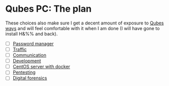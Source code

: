 # Qubes PC: The plan

These choices also make sure I get a decent amount of exposure to [Qubes ways](https://www.qubes-os.org/doc/) and will feel comfortable with it when I am done (I will have gone to install H&%% and back).

- [ ] [Password manager](/9ymXvUtgQriFwf2fDpICrQ)
- [ ] [Traffic](/Oio5Hw6ISw6TekGkvVimkA)
- [ ] [Communication](/rFOL3EZDT7auRsdq4Zmxmg)
- [ ] [Development](/mid242W3SsS625FZ1MPTbw)
- [ ] [CentOS server with docker](/PwG9wcUJSNSjUXuXQaJ6Sw)
- [ ] [Pentesting](/F_UTqQkFS0STBRqVdJplHA)
- [ ] [Digital forensics](/I-gya_MkQruykcjTTaYc-Q)